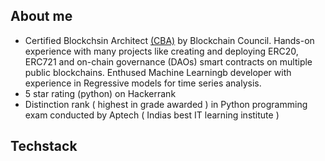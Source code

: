 ## About me 
- Certified Blockchsin Architect [(CBA)](https://drive.google.com/file/d/1mtQN2pjFnpxrjcc2H3bOtovvl1oOVNk6/view) by Blockchain Council. Hands-on experience with many       projects like creating and deploying ERC20, ERC721 and on-chain governance (DAOs) smart contracts on multiple public blockchains. Enthused Machine Learningb developer   with experience in Regressive models for time series analysis. 
- 5 star rating (python) on Hackerrank 
- Distinction rank ( highest in grade awarded ) in Python programming exam conducted by Aptech ( Indias best IT learning institute ) 

## Techstack 


